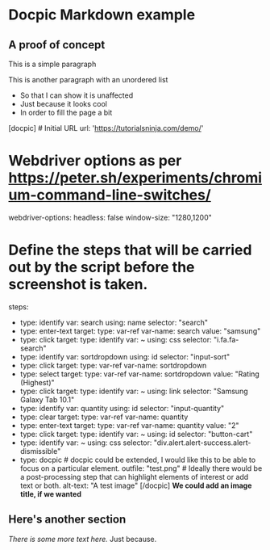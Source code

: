 # Docpic Markdown example

## A proof of concept

This is a simple paragraph

This is another paragraph with an unordered list
* So that I can show it is unaffected
* Just because it looks cool
* In order to fill the page a bit

[docpic] # Initial URL
url: 'https://tutorialsninja.com/demo/'

# Webdriver options as per https://peter.sh/experiments/chromium-command-line-switches/
webdriver-options:
  headless: false
  window-size: "1280,1200"

# Define the steps that will be carried out by the script before the screenshot is taken.

steps:
  - type: identify
    var: search
    using: name
    selector: "search"
  - type: enter-text
    target:
      type: var-ref
      var-name: search
    value: "samsung"
  - type: click
    target:
      type: identify
      var: ~
      using: css
      selector: "i.fa.fa-search"
  - type: identify
    var: sortdropdown
    using: id
    selector: "input-sort"
  - type: click
    target:
      type: var-ref
      var-name: sortdropdown
  - type: select
    target:
      type: var-ref
      var-name: sortdropdown
    value: "Rating (Highest)"
  - type: click
    target:
      type: identify
      var: ~
      using: link
      selector: "Samsung Galaxy Tab 10.1"
  - type: identify
    var: quantity
    using: id
    selector: "input-quantity"
  - type: clear
    target:
      type: var-ref
      var-name: quantity
  - type: enter-text
    target:
      type: var-ref
      var-name: quantity
    value: "2"
  - type: click
    target:
      type: identify
      var: ~
      using: id
      selector: "button-cart"
  - type: identify
    var: ~
    using: css
    selector: "div.alert.alert-success.alert-dismissible"
  - type: docpic # docpic could be extended, I would like this to be able to focus on a particular element.
    outfile: "test.png" # Ideally there would be a post-processing step that can highlight elements of interest or add text or both.
    alt-text: "A test image"
[/docpic]
**We could add an image title, if we wanted**

## Here's another section

_There is some more text here._ Just because.